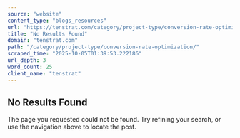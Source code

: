 ```yaml
---
source: "website"
content_type: "blogs_resources"
url: "https://tenstrat.com/category/project-type/conversion-rate-optimization/"
title: "No Results Found"
domain: "tenstrat.com"
path: "/category/project-type/conversion-rate-optimization/"
scraped_time: "2025-10-05T01:39:53.222186"
url_depth: 3
word_count: 25
client_name: "tenstrat"
---
```


## No Results Found

The page you requested could not be found. Try refining your search, or use the navigation above to locate the post.